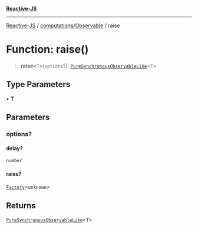 [**Reactive-JS**](../../../README.md)

***

[Reactive-JS](../../../README.md) / [computations/Observable](../README.md) / raise

# Function: raise()

> **raise**\<`T`\>(`options`?): [`PureSynchronousObservableLike`](../../interfaces/PureSynchronousObservableLike.md)\<`T`\>

## Type Parameters

• **T**

## Parameters

### options?

#### delay?

`number`

#### raise?

[`Factory`](../../../functions/type-aliases/Factory.md)\<`unknown`\>

## Returns

[`PureSynchronousObservableLike`](../../interfaces/PureSynchronousObservableLike.md)\<`T`\>

